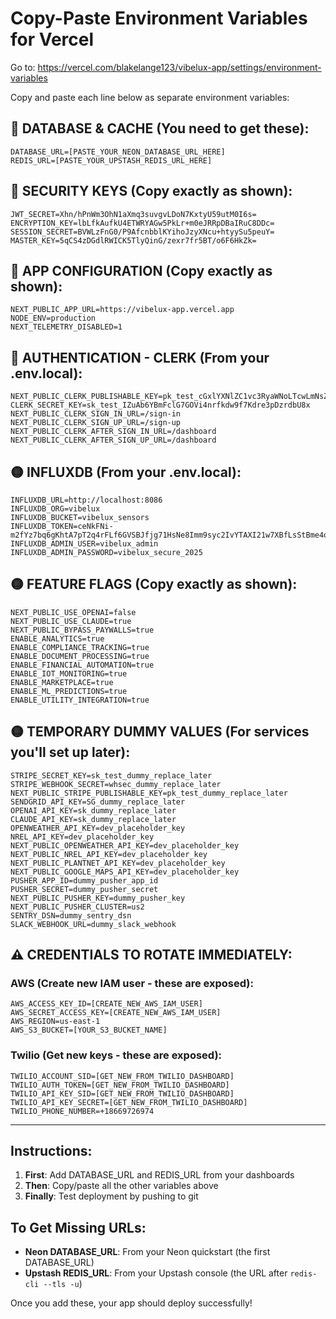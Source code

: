 # Copy-Paste Environment Variables for Vercel

Go to: https://vercel.com/blakelange123/vibelux-app/settings/environment-variables

Copy and paste each line below as separate environment variables:

## 🔴 DATABASE & CACHE (You need to get these):

```
DATABASE_URL=[PASTE_YOUR_NEON_DATABASE_URL_HERE]
REDIS_URL=[PASTE_YOUR_UPSTASH_REDIS_URL_HERE]
```

## 🔴 SECURITY KEYS (Copy exactly as shown):

```
JWT_SECRET=Xhn/hPnWm3OhN1aXmq3suvgvLDoN7KxtyU59utM0I6s=
ENCRYPTION_KEY=lbLfkAufkU4ETWRYAGw5PkLr+m0eJRRpDBaIRuC8DDc=
SESSION_SECRET=BVWLzFnG0/P9AfcnbblKYihoJzyXNcu+htyySu5peuY=
MASTER_KEY=5qCS4zDGdlRWICK5TlyQinG/zexr7fr5BT/o6F6HkZk=
```

## 🔴 APP CONFIGURATION (Copy exactly as shown):

```
NEXT_PUBLIC_APP_URL=https://vibelux-app.vercel.app
NODE_ENV=production
NEXT_TELEMETRY_DISABLED=1
```

## 🔴 AUTHENTICATION - CLERK (From your .env.local):

```
NEXT_PUBLIC_CLERK_PUBLISHABLE_KEY=pk_test_cGxlYXNlZC1vc3RyaWNoLTcwLmNsZXJrLmFjY291bnRzLmRldiQ
CLERK_SECRET_KEY=sk_test_IZuAb6YBmFclG7GOVi4nrfkdw9f7Kdre3pDzrdbU8x
NEXT_PUBLIC_CLERK_SIGN_IN_URL=/sign-in
NEXT_PUBLIC_CLERK_SIGN_UP_URL=/sign-up
NEXT_PUBLIC_CLERK_AFTER_SIGN_IN_URL=/dashboard
NEXT_PUBLIC_CLERK_AFTER_SIGN_UP_URL=/dashboard
```

## 🟡 INFLUXDB (From your .env.local):

```
INFLUXDB_URL=http://localhost:8086
INFLUXDB_ORG=vibelux
INFLUXDB_BUCKET=vibelux_sensors
INFLUXDB_TOKEN=ceNkFNi-m2fYz7bq6gKhtA7pT2q4rFLf6GVSBJfjg71HsNe8Imm9syc2IvYTAXI21w7XBfLsStBme4ozIXUeYA==
INFLUXDB_ADMIN_USER=vibelux_admin
INFLUXDB_ADMIN_PASSWORD=vibelux_secure_2025
```

## 🟡 FEATURE FLAGS (Copy exactly as shown):

```
NEXT_PUBLIC_USE_OPENAI=false
NEXT_PUBLIC_USE_CLAUDE=true
NEXT_PUBLIC_BYPASS_PAYWALLS=true
ENABLE_ANALYTICS=true
ENABLE_COMPLIANCE_TRACKING=true
ENABLE_DOCUMENT_PROCESSING=true
ENABLE_FINANCIAL_AUTOMATION=true
ENABLE_IOT_MONITORING=true
ENABLE_MARKETPLACE=true
ENABLE_ML_PREDICTIONS=true
ENABLE_UTILITY_INTEGRATION=true
```

## 🟡 TEMPORARY DUMMY VALUES (For services you'll set up later):

```
STRIPE_SECRET_KEY=sk_test_dummy_replace_later
STRIPE_WEBHOOK_SECRET=whsec_dummy_replace_later
NEXT_PUBLIC_STRIPE_PUBLISHABLE_KEY=pk_test_dummy_replace_later
SENDGRID_API_KEY=SG_dummy_replace_later
OPENAI_API_KEY=sk_dummy_replace_later
CLAUDE_API_KEY=sk_dummy_replace_later
OPENWEATHER_API_KEY=dev_placeholder_key
NREL_API_KEY=dev_placeholder_key
NEXT_PUBLIC_OPENWEATHER_API_KEY=dev_placeholder_key
NEXT_PUBLIC_NREL_API_KEY=dev_placeholder_key
NEXT_PUBLIC_PLANTNET_API_KEY=dev_placeholder_key
NEXT_PUBLIC_GOOGLE_MAPS_API_KEY=dev_placeholder_key
PUSHER_APP_ID=dummy_pusher_app_id
PUSHER_SECRET=dummy_pusher_secret
NEXT_PUBLIC_PUSHER_KEY=dummy_pusher_key
NEXT_PUBLIC_PUSHER_CLUSTER=us2
SENTRY_DSN=dummy_sentry_dsn
SLACK_WEBHOOK_URL=dummy_slack_webhook
```

## ⚠️ CREDENTIALS TO ROTATE IMMEDIATELY:

### AWS (Create new IAM user - these are exposed):
```
AWS_ACCESS_KEY_ID=[CREATE_NEW_AWS_IAM_USER]
AWS_SECRET_ACCESS_KEY=[CREATE_NEW_AWS_IAM_USER]
AWS_REGION=us-east-1
AWS_S3_BUCKET=[YOUR_S3_BUCKET_NAME]
```

### Twilio (Get new keys - these are exposed):
```
TWILIO_ACCOUNT_SID=[GET_NEW_FROM_TWILIO_DASHBOARD]
TWILIO_AUTH_TOKEN=[GET_NEW_FROM_TWILIO_DASHBOARD]
TWILIO_API_KEY_SID=[GET_NEW_FROM_TWILIO_DASHBOARD]
TWILIO_API_KEY_SECRET=[GET_NEW_FROM_TWILIO_DASHBOARD]
TWILIO_PHONE_NUMBER=+18669726974
```

---

## Instructions:

1. **First**: Add DATABASE_URL and REDIS_URL from your dashboards
2. **Then**: Copy/paste all the other variables above
3. **Finally**: Test deployment by pushing to git

## To Get Missing URLs:

- **Neon DATABASE_URL**: From your Neon quickstart (the first DATABASE_URL)
- **Upstash REDIS_URL**: From your Upstash console (the URL after `redis-cli --tls -u`)

Once you add these, your app should deploy successfully!